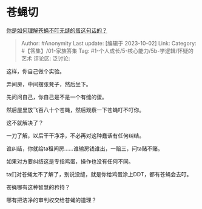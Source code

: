 # 苍蝇切
[你是如何理解苍蝇不叮无缝的蛋这句话的？](https://www.zhihu.com/question/406580177/answer/3234355703)

> Author: #Anonymity
> Last update: [编辑于 2023-10-02]
> Link:
> Category: #【答集】/01-家族答集
> Tag:  #1-个人成长/5-核心能力/5b-学逻辑/怀疑的艺术
> 评论区:
> 泛讨论:

这样，你自己做个实验。

弄间房，中间摆张凳子，然后坐下。

先问问自己，你自己是不是一个有缝的蛋。

然后屋里放飞百八十个苍蝇，然后观察一下苍蝇叮不叮你。

这不就解决了？

一刀了解，以后干干净净，不必再对这种蠢话有任何纠结。

谁纠结，你就给ta租间房……谁输房钱谁出，一赔三，问ta赌不赌。

如果对方要纠结这是专指鸡蛋，操作也没有任何不同。

ta们对苍蝇太不了解了，别说没缝，就是你给鸡蛋涂上DDT，都有苍蝇会去叮。

苍蝇哪有这种智慧的矜持？

哪有把洁净的审判权交给苍蝇的道理？
